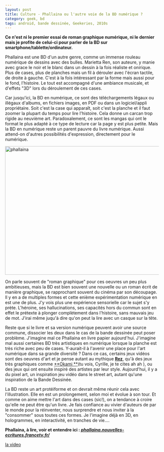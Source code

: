 ```yaml
---
layout: post
title: Culture - Phallaina ou l'autre voie de la BD numérique ?
category: geek, bd
tags: android, bande dessinée, Geekeries, 2010s
---
```

**Ce n'est ni le premier essai de roman graphique numérique, ni le dernier mais je profite de celui-ci pour parler de la BD sur smartphone/tablette/ordinateur.**

Phallaina est une BD d'un autre genre, comme un immense rouleau numérique de dessins avec des bulles. <span class="st">Marietta Ren</span>, son auteure, y manie avec grace le noir et le blanc dans un dessin à la fois réaliste et onirique. Plus de cases, plus de planches mais un fil à dérouler avec l'écran tactile, de droite à gauche. C'est à la fois intéressant par la forme mais aussi pour le fond, l'histoire. Le tout est accompagné d'une ambiance musicale, et d'effets "3D" lors du déroulement de ces cases.

Car jusqu'ici, la BD en numérique, ce sont des téléchargements légaux ou illégaux d'albums, en fichiers images, en PDF ou dans un logiciel/appli propriétaire. Soit c'est la case qui apparaît, soit c'est la planche et il faut zoomer la plupart du temps pour lire l'histoire. Cela donne un carcan trop rigide au neuvième art. Paradoxalement, ce sont les mangas qui ont le format le plus adapté à ce type de lecture car la page y est plus petite. Mais la BD en numérique reste un parent pauvre du livre numérique. Aussi attend-on d'autres possibilités d'expression, directement pour le numérique.

<img class="alignnone size-full wp-image-1263" src="https://cheziceman.files.wordpress.com/2016/04/phallaina.jpg" alt="phallaina" width="640" height="420" />

On parle souvent de "roman graphique" pour ces oeuvres un peu plus ambitieuses, mais la BD est bien souvent une nouvelle ou un roman écrit de manière graphique, se rapprochant souvent du cinéma par son découpage. Il y en a de multiples formes et cette enième expérimentation numérique en est une de plus. J'y vois plus une expérience sensorielle car le sujet s'y prète. L'héroine, ses hallucinations, ses capacités hors du commun sont en effet le prétexte à plonger complètement dans l'histoire, sans mauvais jeu de mot. J'irai même juqu'à dire qu'on peut la lire avec un casque sur la tête.

Reste que si le livre et sa version numérique peuvent avoir une source commune, dissocier les deux dans le cas de la bande dessinée peut poser problème. J'imagine mal ce Phallaina en livre papier aujourd'hui. J'imagine mal aussi certaines BD très artistiques en numérique lorsque la planche est très riche avec peu de cases. Y-aurait-il à l'avenir une place pour l'art numérique dans sa grande diversité ? Dans ce cas, certains jeux vidéos sont des oeuvres d'art et je pense autant au mythique **<a href="https://fr.wikipedia.org/wiki/Rez">Rez</a>**, qu'à des jeux très graphiques comme <a href="http://cyrille-borne.com/article2262/okami-ou-la-poutre-lassie-chien-fidele">**Okami **</a>(tu vois, Cyrille, je te cites ah ah ), ou des jeux qui ont ensuite inspiré des artistes par leur style. Aujourd'hui, il y a du pixel art, un inspiration jeu vidéo dans le street art, autant qu'une inspiration de la Bande Dessinée.

La BD reste un art protéiforme et on devrait même réunir cela avec l'illustration. Elle en est un prolongement, selon moi et évolue à son tour. Et comme on aime mettre l'art dans des cases (sic!), on a tendance à croire qu'elle ne peut être qu'un livre. Je fais confiance au vivier d'auteurs de par le monde pour la réinventer, nous surprendre et nous inviter à la "consommer" sous toutes ces formes. Je l'imagine déjà en 3D, en hologrammes, en interactivité, en tranches de vie....

**Phallaina, à lire, voir et entendre ici : <a href="http://phallaina.nouvelles-ecritures.francetv.fr/"><cite class="_Rm">phallaina.nouvelles-ecritures.francetv.fr/</cite></a>**

[la video](https://www.youtube.com/watch?v=GIqQIpmhJGQ)
